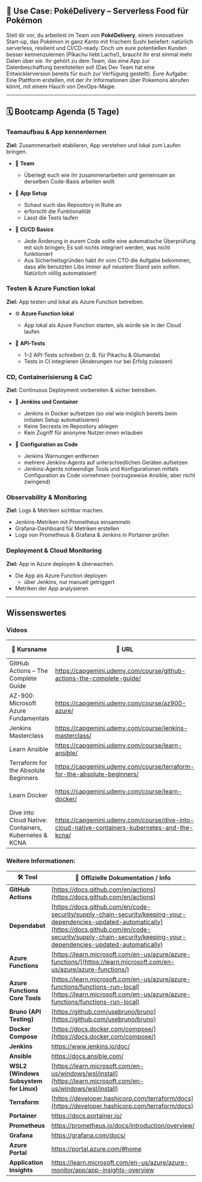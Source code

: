 ## 🧪 **Use Case: PokéDelivery – Serverless Food für Pokémon**

Stell dir vor, du arbeitest im Team von **PokéDelivery**, einem innovativen Start-up, das Pokémon in ganz Kanto mit frischem Sushi beliefert: natürlich serverless, resilient und CI/CD-ready. Doch um eure potentiellen Kunden besser kennenzulernen (Pikachu liebt Lachs!), braucht ihr erst einmal mehr Daten über sie. Ihr gehört zu dem Team, das eine App zur Datenbeschaffung bereitstellen soll (Das Dev Team hat eine Entwicklerversion bereits für euch zur Verfügung gestellt). Eure Aufgabe: Eine Plattform erstellen, mit der ihr Informationen über Pokemons abrufen könnt, mit einem Hauch von DevOps-Magie.

---

## 🗓️ **Bootcamp Agenda (5 Tage)**

### Teamaufbau & App kennenlernen
**Ziel:** Zusammenarbeit etablieren, App verstehen und lokal zum Laufen bringen.

- 👥 **Team**
  - Überlegt euch wie ihr zusammenarbeiten und gemeinsam an derselben Code-Basis arbeiten wollt

- 🧩 **App Setup**
  - Schaut euch das Repository in Ruhe an
  - erforscht die Funktionalität
  - Lasst die Tests laufen

- 🔁 **CI/CD Basics**
  - Jede Änderung in eurem Code sollte eine automatische Überprüfung mit sich bringen; Es soll nichts integriert werden, was nicht funktioniert
  - Aus Sicherheitsgründen habt ihr vom CTO die Aufgabe bekommen, dass alle benutzten Libs immer auf neustem Stand sein sollten. Natürlich völlig automatisiert!

### Testen & Azure Function lokal
**Ziel:** App testen und lokal als Azure Function betreiben.

- ⚙️ **Azure Function lokal**
  - App lokal als Azure Function starten, als würde sie in der Cloud laufen

- 🧪 **API-Tests**
  - 1–2 API-Tests schreiben (z. B. für Pikachu & Glumanda)
  - Tests in CI integrieren (Änderungen nur bei Erfolg zulassen)

### CD, Containerisierung & CaC
**Ziel:** Continuous Deployment vorbereiten & sicher betreiben.

- 🐳 **Jenkins und Container**
  - Jenkins in Docker aufsetzen (so viel wie möglich bereits beim initialen Setup automatisieren)
  - Keine Secrests im Repository ablegen
  - Kein Zugriff für anonyme Nutzer:innen erlauben

- 🧰 **Configuration as Code**
  - Jenkins Warnungen entfernen
  - mehrere Jenkins-Agents auf unterschiedlichen Geräten aufsetzen
  - Jenkins-Agents notwendige Tools und Konfigurationen mittels Configuration as Code vornehmen (vorzugsweise Ansible, aber nicht zwingend)

### Observability & Monitoring
**Ziel:** Logs & Metriken sichtbar machen.

  - Jenkins-Metriken mit Prometheus einsammeln
  - Grafana-Dashboard für Metriken erstellen
  - Logs von Prometheus & Grafana & Jenkins in Portainer prüfen

### Deployment & Cloud Monitoring
**Ziel:** App in Azure deployen & überwachen.

- Die App als Azure Function deployen
  - über Jenkins, nur manuell getriggert
- Metriken der App analysieren


---

## Wissenswertes

### Videos

| 🎥 **Kursname**                                                       | 🔗 **URL**                                                                                   | 🎯 **Fokus im Bootcamp**                                      |
|----------------------------------------------------------------------|----------------------------------------------------------------------------------------------|---------------------------------------------------------------|
| GitHub Actions – The Complete Guide                                  | https://capgemini.udemy.com/course/github-actions-the-complete-guide/ | Git-Crashkurs, Basics, Events                                 |
| AZ-900: Microsoft Azure Fundamentals                                 | https://capgemini.udemy.com/course/az900-azure/ | Allgemeines Verständnis, Compute & Storage                    |
| Jenkins Masterclass                                                  | https://capgemini.udemy.com/course/jenkins-masterclass/ | Komplett durchgehen                                           |
| Learn Ansible                                                        | https://capgemini.udemy.com/course/learn-ansible/ | Komplett durchgehen                                           |
| Terraform for the Absolute Beginners                                | https://capgemini.udemy.com/course/terraform-for-the-absolute-beginners/ | Komplett durchgehen                                           |
| Learn Docker                                                         | https://capgemini.udemy.com/course/learn-docker/ | Ohne Swarm & Kubernetes                                       |
| Dive into Cloud Native: Containers, Kubernetes & KCNA               | https://capgemini.udemy.com/course/dive-into-cloud-native-containers-kubernetes-and-the-kcna/ | Ohne Docker & Kubernetes     |

### Weitere Informationen:

| 🛠️ **Tool**                        | 🔗 **Offizielle Dokumentation / Info**                                                                 |
|------------------------------------|--------------------------------------------------------------------------------------------------------|
| **GitHub Actions**                 | [https://docs.github.com/en/actions](https://docs.github.com/en/actions)                              |
| **Dependabot**                     | [https://docs.github.com/en/code-security/supply-chain-security/keeping-your-dependencies-updated-automatically](https://docs.github.com/en/code-security/supply-chain-security/keeping-your-dependencies-updated-automatically) |
| **Azure Functions**                | [https://learn.microsoft.com/en-us/azure/azure-functions/](https://learn.microsoft.com/en-us/azure/azure-functions/) |
| **Azure Functions Core Tools**     | [https://learn.microsoft.com/en-us/azure/azure-functions/functions-run-local](https://learn.microsoft.com/en-us/azure/azure-functions/functions-run-local) |
| **Bruno (API Testing)**            | [https://github.com/usebruno/bruno](https://github.com/usebruno/bruno)                                |
| **Docker Compose**                 | [https://docs.docker.com/compose/](https://docs.docker.com/compose/)                                  |
| **Jenkins**                        | https://www.jenkins.io/doc/                                            |
| **Ansible**                        | https://docs.ansible.com/                                                |
| **WSL2 (Windows Subsystem for Linux)** | [https://learn.microsoft.com/en-us/windows/wsl/install](https://learn.microsoft.com/en-us/windows/wsl/install) |
| **Terraform**                      | [https://developer.hashicorp.com/terraform/docs](https://developer.hashicorp.com/terraform/docs)      |
| **Portainer**                      | https://docs.portainer.io/                                              |
| **Prometheus**                     | https://prometheus.io/docs/introduction/overview/ |
| **Grafana**                        | https://grafana.com/docs/                                                |
| **Azure Portal**                   | https://portal.azure.com/#home                                      |
| **Application Insights**           | https://learn.microsoft.com/en-us/azure/azure-monitor/app/app-insights-overview |
